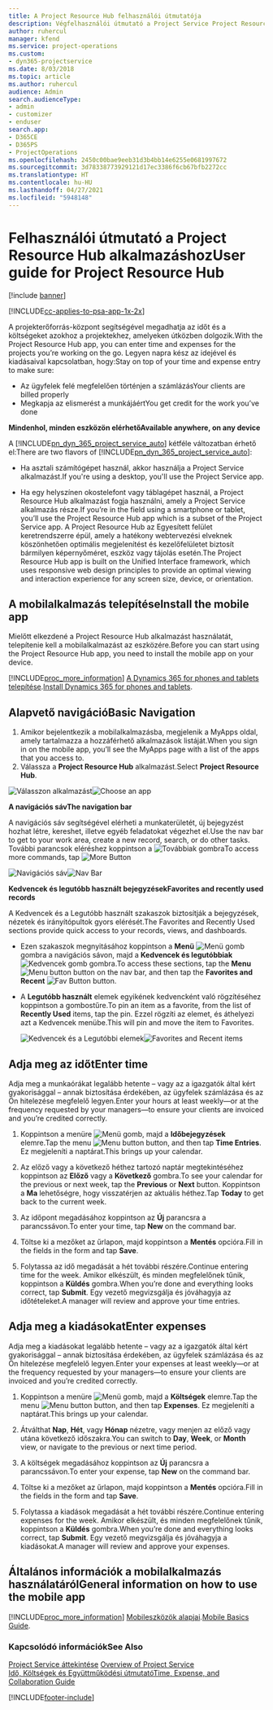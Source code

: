 ```yaml
---
title: A Project Resource Hub felhasználói útmutatója
description: Végfelhasználói útmutató a Project Service Project Resource Hub alkalmazásához
author: ruhercul
manager: kfend
ms.service: project-operations
ms.custom:
- dyn365-projectservice
ms.date: 8/03/2018
ms.topic: article
ms.author: ruhercul
audience: Admin
search.audienceType:
- admin
- customizer
- enduser
search.app:
- D365CE
- D365PS
- ProjectOperations
ms.openlocfilehash: 2450c00bae9eeb31d3b4bb14e6255e0681997672
ms.sourcegitcommit: 3d78338773929121d17ec3386f6cb67bfb2272cc
ms.translationtype: HT
ms.contentlocale: hu-HU
ms.lasthandoff: 04/27/2021
ms.locfileid: "5948148"
---
```

# <a name="user-guide-for-project-resource-hub"></a><span data-ttu-id="1375c-103">Felhasználói útmutató a Project Resource Hub alkalmazáshoz</span><span class="sxs-lookup"><span data-stu-id="1375c-103">User guide for Project Resource Hub</span></span>

[!include [banner](../includes/psa-now-project-operations.md)]

[!INCLUDE[cc-applies-to-psa-app-1x-2x](../includes/cc-applies-to-psa-app-1x-2x.md)]

<span data-ttu-id="1375c-104">A projekterőforrás-központ segítségével megadhatja az időt és a költségeket azokhoz a projektekhez, amelyeken útközben dolgozik.</span><span class="sxs-lookup"><span data-stu-id="1375c-104">With the Project Resource Hub app, you can enter time and expenses for the projects you’re working on the go.</span></span> <span data-ttu-id="1375c-105">Legyen napra kész az idejével és kiadásaival kapcsolatban, hogy:</span><span class="sxs-lookup"><span data-stu-id="1375c-105">Stay on top of your time and expense entry to make sure:</span></span>

- <span data-ttu-id="1375c-106">Az ügyfelek felé megfelelően történjen a számlázás</span><span class="sxs-lookup"><span data-stu-id="1375c-106">Your clients are billed properly</span></span>
- <span data-ttu-id="1375c-107">Megkapja az elismerést a munkájáért</span><span class="sxs-lookup"><span data-stu-id="1375c-107">You get credit for the work you’ve done</span></span>

<span data-ttu-id="1375c-108">**Mindenhol, minden eszközön elérhető**</span><span class="sxs-lookup"><span data-stu-id="1375c-108">**Available anywhere, on any device**</span></span>

<span data-ttu-id="1375c-109">A [!INCLUDE[pn_dyn_365_project_service_auto](../includes/pn-dyn-365-project-service-auto.md)] kétféle változatban érhető el:</span><span class="sxs-lookup"><span data-stu-id="1375c-109">There are two flavors of [!INCLUDE[pn_dyn_365_project_service_auto](../includes/pn-dyn-365-project-service-auto.md)]:</span></span> 

- <span data-ttu-id="1375c-110">Ha asztali számítógépet használ, akkor használja a Project Service alkalmazást.</span><span class="sxs-lookup"><span data-stu-id="1375c-110">If you're using a desktop, you'll use the Project Service app.</span></span> 

- <span data-ttu-id="1375c-111">Ha egy helyszínen okostelefont vagy táblagépet használ, a Project Resource Hub alkalmazást fogja használni, amely a Project Service alkalmazás része.</span><span class="sxs-lookup"><span data-stu-id="1375c-111">If you’re in the field using a smartphone or tablet, you’ll use the Project Resource Hub app which is a subset of the Project Service  app.</span></span> <span data-ttu-id="1375c-112">A Project Resource Hub az Egyesített felület keretrendszerre épül, amely a hatékony webtervezési elveknek köszönhetően optimális megjelenítést és kezelőfelületet biztosít bármilyen képernyőméret, eszköz vagy tájolás esetén.</span><span class="sxs-lookup"><span data-stu-id="1375c-112">The Project Resource Hub app is built on the Unified Interface framework, which uses responsive web design principles to provide an optimal viewing and interaction experience for any screen size, device, or orientation.</span></span> 


## <a name="install-the-mobile-app"></a><span data-ttu-id="1375c-113">A mobilalkalmazás telepítése</span><span class="sxs-lookup"><span data-stu-id="1375c-113">Install the mobile app</span></span>
<span data-ttu-id="1375c-114">Mielőtt elkezdené a Project Resource Hub alkalmazást használatát, telepítenie kell a mobilalkalmazást az eszközére.</span><span class="sxs-lookup"><span data-stu-id="1375c-114">Before you can start using the Project Resource Hub app, you need to install the mobile app on your device.</span></span> 

[!INCLUDE[proc_more_information](../includes/proc-more-information.md)] <span data-ttu-id="1375c-115">[A Dynamics 365 for phones and tablets telepítése](/dynamics365/mobile-app/install-dynamics-365-for-phones-and-tablets).</span><span class="sxs-lookup"><span data-stu-id="1375c-115">[Install Dynamics 365 for phones and tablets](/dynamics365/mobile-app/install-dynamics-365-for-phones-and-tablets).</span></span>

## <a name="basic-navigation"></a><span data-ttu-id="1375c-116">Alapvető navigáció</span><span class="sxs-lookup"><span data-stu-id="1375c-116">Basic Navigation</span></span>
1.  <span data-ttu-id="1375c-117">Amikor bejelentkezik a mobilalkalmazásba, megjelenik a MyApps oldal, amely tartalmazza a hozzáférhető alkalmazások listáját.</span><span class="sxs-lookup"><span data-stu-id="1375c-117">When you sign in on the mobile app, you’ll see the MyApps page with a list of the apps that you access to.</span></span> 
2.  <span data-ttu-id="1375c-118">Válassza a **Project Resource Hub** alkalmazást.</span><span class="sxs-lookup"><span data-stu-id="1375c-118">Select **Project Resource Hub**.</span></span>

<span data-ttu-id="1375c-119">![Válasszon alkalmazást](media/chooseApp_1.png "Válasszon alkalmazást")</span><span class="sxs-lookup"><span data-stu-id="1375c-119">![Choose an app](media/chooseApp_1.png "Choose an app")</span></span>

<span data-ttu-id="1375c-120">**A navigációs sáv**</span><span class="sxs-lookup"><span data-stu-id="1375c-120">**The navigation bar**</span></span>

<span data-ttu-id="1375c-121">A navigációs sáv segítségével elérheti a munkaterületét, új bejegyzést hozhat létre, kereshet, illetve egyéb feladatokat végezhet el.</span><span class="sxs-lookup"><span data-stu-id="1375c-121">Use the nav bar to get to your work area, create a new record, search, or do other tasks.</span></span> <span data-ttu-id="1375c-122">További parancsok eléréshez koppintson a ![Továbbiak gombra](media/MoreButton.png "Továbbiak gomb")</span><span class="sxs-lookup"><span data-stu-id="1375c-122">To access more commands, tap ![More Button](media/MoreButton.png "More Button")</span></span>

<span data-ttu-id="1375c-123">![Navigációs sáv](media/NavBar_2.png "Navigációs sáv")</span><span class="sxs-lookup"><span data-stu-id="1375c-123">![Nav Bar](media/NavBar_2.png "Nav Bar")</span></span>

<span data-ttu-id="1375c-124">**Kedvencek és legutóbb használt bejegyzések**</span><span class="sxs-lookup"><span data-stu-id="1375c-124">**Favorites and recently used records**</span></span>

<span data-ttu-id="1375c-125">A Kedvencek és a Legutóbb használt szakaszok biztosítják a bejegyzések, nézetek és irányítópultok gyors elérését.</span><span class="sxs-lookup"><span data-stu-id="1375c-125">The Favorites and Recently Used sections provide quick access to your records, views, and dashboards.</span></span> 

- <span data-ttu-id="1375c-126">Ezen szakaszok megnyitásához koppintson a **Menü** ![Menü gomb](media/MenuButton.png "Menü gomb") gombra a navigációs sávon, majd a **Kedvencek és legutóbbiak** ![Kedvencek gomb](media/FavButton.png "Fav gomb") gombra.</span><span class="sxs-lookup"><span data-stu-id="1375c-126">To access these sections, tap the **Menu** ![Menu button](media/MenuButton.png "Menu button") button on the nav bar, and then tap the **Favorites and Recent** ![Fav Button](media/FavButton.png "Fav Button") button.</span></span>

- <span data-ttu-id="1375c-127">A **Legutóbb használt** elemek egyikének kedvencként való rögzítéséhez koppintson a gombostűre.</span><span class="sxs-lookup"><span data-stu-id="1375c-127">To pin an item as a favorite, from the list of **Recently Used** items, tap the pin.</span></span> <span data-ttu-id="1375c-128">Ezzel rögzíti az elemet, és áthelyezi azt a Kedvencek menübe.</span><span class="sxs-lookup"><span data-stu-id="1375c-128">This will pin and move the item to Favorites.</span></span>

  <span data-ttu-id="1375c-129">![Kedvencek és a Legutóbbi elemek](media/Favs_3.png "Kedvencek és a Legutóbbi elemek")</span><span class="sxs-lookup"><span data-stu-id="1375c-129">![Favorites and Recent items](media/Favs_3.png "Favorites and Recent items")</span></span>
 
## <a name="enter-time"></a><span data-ttu-id="1375c-130">Adja meg az időt</span><span class="sxs-lookup"><span data-stu-id="1375c-130">Enter time</span></span>
<span data-ttu-id="1375c-131">Adja meg a munkaórákat legalább hetente – vagy az a igazgatók által kért gyakorisággal – annak biztosítása érdekében, az ügyfelek számlázása és az Ön hitelezése megfelelő legyen.</span><span class="sxs-lookup"><span data-stu-id="1375c-131">Enter your hours at least weekly—or at the frequency requested by your managers—to ensure your clients are invoiced and you’re credited correctly.</span></span>

1. <span data-ttu-id="1375c-132">Koppintson a menüre ![Menü gomb](media/MenuButton.png "Menü gomb"), majd a **Időbejegyzések** elemre.</span><span class="sxs-lookup"><span data-stu-id="1375c-132">Tap the menu ![Menu button](media/MenuButton.png "Menu button") button, and then tap **Time Entries**.</span></span> <span data-ttu-id="1375c-133">Ez megjeleníti a naptárat.</span><span class="sxs-lookup"><span data-stu-id="1375c-133">This brings up your calendar.</span></span>

2. <span data-ttu-id="1375c-134">Az előző vagy a következő héthez tartozó naptár megtekintéséhez koppintson az **Előző** vagy a **Következő** gombra.</span><span class="sxs-lookup"><span data-stu-id="1375c-134">To see your calendar for the previous or next week, tap the **Previous** or **Next** button.</span></span> <span data-ttu-id="1375c-135">Koppintson a **Ma** lehetőségre, hogy visszatérjen az aktuális héthez.</span><span class="sxs-lookup"><span data-stu-id="1375c-135">Tap **Today** to get back to the current week.</span></span>

3. <span data-ttu-id="1375c-136">Az időpont megadásához koppintson az **Új** parancsra a parancssávon.</span><span class="sxs-lookup"><span data-stu-id="1375c-136">To enter your time, tap **New** on the command bar.</span></span> 

4. <span data-ttu-id="1375c-137">Töltse ki a mezőket az űrlapon, majd koppintson a **Mentés** opcióra.</span><span class="sxs-lookup"><span data-stu-id="1375c-137">Fill in the fields in the form and tap **Save**.</span></span>

5. <span data-ttu-id="1375c-138">Folytassa az idő megadását a hét további részére.</span><span class="sxs-lookup"><span data-stu-id="1375c-138">Continue entering time for the week.</span></span> <span data-ttu-id="1375c-139">Amikor elkészült, és minden megfelelőnek tűnik, koppintson a **Küldés** gombra.</span><span class="sxs-lookup"><span data-stu-id="1375c-139">When you’re done and everything looks correct, tap **Submit**.</span></span> <span data-ttu-id="1375c-140">Egy vezető megvizsgálja és jóváhagyja az időtételeket.</span><span class="sxs-lookup"><span data-stu-id="1375c-140">A manager will review and approve your time entries.</span></span>

## <a name="enter-expenses"></a><span data-ttu-id="1375c-141">Adja meg a kiadásokat</span><span class="sxs-lookup"><span data-stu-id="1375c-141">Enter expenses</span></span> 
<span data-ttu-id="1375c-142">Adja meg a kiadásokat legalább hetente – vagy az a igazgatók által kért gyakorisággal – annak biztosítása érdekében, az ügyfelek számlázása és az Ön hitelezése megfelelő legyen.</span><span class="sxs-lookup"><span data-stu-id="1375c-142">Enter your expenses at least weekly—or at the frequency requested by your managers—to ensure your clients are invoiced and you’re credited correctly.</span></span>

1. <span data-ttu-id="1375c-143">Koppintson a menüre ![Menü gomb](media/MenuButton.png "Menü gomb"), majd a **Költségek** elemre.</span><span class="sxs-lookup"><span data-stu-id="1375c-143">Tap the menu ![Menu button](media/MenuButton.png "Menu button") button, and then tap **Expenses**.</span></span> <span data-ttu-id="1375c-144">Ez megjeleníti a naptárat.</span><span class="sxs-lookup"><span data-stu-id="1375c-144">This brings up your calendar.</span></span>

2. <span data-ttu-id="1375c-145">Átválthat **Nap**, **Hét**, vagy **Hónap** nézetre, vagy menjen az előző vagy utána következő időszakra.</span><span class="sxs-lookup"><span data-stu-id="1375c-145">You can switch to **Day**, **Week**, or **Month** view, or navigate to the previous or next time period.</span></span> 

3. <span data-ttu-id="1375c-146">A költségek megadásához koppintson az **Új** parancsra a parancssávon.</span><span class="sxs-lookup"><span data-stu-id="1375c-146">To enter your expense, tap **New** on the command bar.</span></span> 

4. <span data-ttu-id="1375c-147">Töltse ki a mezőket az űrlapon, majd koppintson a **Mentés** opcióra.</span><span class="sxs-lookup"><span data-stu-id="1375c-147">Fill in the fields in the form and tap **Save**.</span></span>

5. <span data-ttu-id="1375c-148">Folytassa a kiadások megadását a hét további részére.</span><span class="sxs-lookup"><span data-stu-id="1375c-148">Continue entering expenses for the week.</span></span> <span data-ttu-id="1375c-149">Amikor elkészült, és minden megfelelőnek tűnik, koppintson a **Küldés** gombra.</span><span class="sxs-lookup"><span data-stu-id="1375c-149">When you’re done and everything looks correct, tap **Submit**.</span></span> <span data-ttu-id="1375c-150">Egy vezető megvizsgálja és jóváhagyja a kiadásokat.</span><span class="sxs-lookup"><span data-stu-id="1375c-150">A manager will review and approve your expenses.</span></span>

## <a name="general-information-on-how-to-use-the-mobile-app"></a><span data-ttu-id="1375c-151">Általános információk a mobilalkalmazás használatáról</span><span class="sxs-lookup"><span data-stu-id="1375c-151">General information on how to use the mobile app</span></span> 
[!INCLUDE[proc_more_information](../includes/proc-more-information.md)] <span data-ttu-id="1375c-152">[Mobileszközök alapjai](/dynamics365/mobile-app/dynamics-365-phones-tablets-users-guide).</span><span class="sxs-lookup"><span data-stu-id="1375c-152">[Mobile Basics Guide](/dynamics365/mobile-app/dynamics-365-phones-tablets-users-guide).</span></span>

### <a name="see-also"></a><span data-ttu-id="1375c-153">Kapcsolódó információk</span><span class="sxs-lookup"><span data-stu-id="1375c-153">See Also</span></span>  
 <span data-ttu-id="1375c-154">[Project Service áttekintése](../psa/overview.md) </span><span class="sxs-lookup"><span data-stu-id="1375c-154">[Overview of Project Service](../psa/overview.md) </span></span>  
 [<span data-ttu-id="1375c-155">Idő, Költségek és Együttműködési útmutató</span><span class="sxs-lookup"><span data-stu-id="1375c-155">Time, Expense, and Collaboration Guide</span></span>](../psa/time-expense-collaboration-guide.md)   
 


[!INCLUDE[footer-include](../includes/footer-banner.md)]